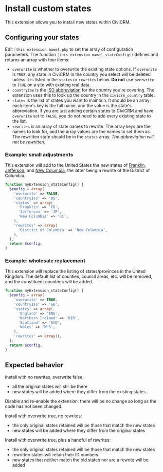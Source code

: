 # Install custom states

This extension allows you to install new states within CiviCRM.

## Configuring your states

Edit `[this extension name].php` to set the array of configuration parameters.  The function `[this extension name]_stateConfig()` defines and returns an array with four items:

 * `overwrite` is whether to overwrite the existing state options.  If `overwrite` is `TRUE`, any state in CiviCRM in the country you select will be deleted unless it is listed in the `states` or `rewrites` below.  **Do not** use `overwrite` to `TRUE` on a site with existing real data.
 * `countryIso` is the [ISO abbreviation](https://en.wikipedia.org/wiki/ISO_3166-1_alpha-2) for the country you're covering.  The extension uses this to look up the country in the `civicrm_country` table.
 * `states` is the list of states you want to maintain.  It should be an array: each item's key is the full name, and the value is the state's abbreviation.  If you are just adding certain states to CiviCRM and have `overwrite` set to `FALSE`, you do not need to add every existing state to the list.
 * `rewrites` is an array of state names to rewrite.  The array keys are the names to look for, and the array values are the names to set them as.  The rewritten state should be in the `states` array.  *The abbreviation will not be rewritten*.

### Example: small adjustments

This extension will add to the United States the new states of [Franklin](https://en.wikipedia.org/wiki/State_of_Franklin), [Jefferson](https://en.wikipedia.org/wiki/Jefferson_%28proposed_Pacific_state%29), and [New Columbia](https://en.wikipedia.org/wiki/District_of_Columbia_statehood_movement), the latter being a rewrite of the District of Columbia.

```php
function myExtension_stateConfig() {
  $config = array(
    'overwrite' => FALSE,
    'countryIso' => 'US',
    'states' => array(
      'Franklin' => 'FR',
      'Jefferson' => 'JF',
      'New Columbia' => 'DC',
    ),
    'rewrites' => array(
      'District of Columbia' => 'New Columbia',
    ),
  );
  return $config;
}
```

### Example: wholesale replacement

This extension will replace the listing of states/provinces in the United Kingdom.  The default list of counties, council areas, etc. will be removed, and the constituent countries will be added.

```php
function myExtension_stateConfig() {
  $config = array(
    'overwrite' => TRUE,
    'countryIso' => 'GB',
    'states' => array(
      'England' => 'ENG',
      'Northern Ireland' => 'NIR',
      'Scotland' => 'SCO',
      'Wales' => 'WLS',
    ),
    'rewrites' => array(),
  );
  return $config;
}
```

## Expected behavior

Install with no rewrites, overwrite false:

- all the original states will still be there
- new states will be added where they differ from the existing states.

Disable and re-enable the extension: there will be no change so long as the code has not been changed.

Install with overwrite true, no rewrites:

- the only original states retained will be those that match the new states
- new states will be added where they differ from the original states

Install with overwrite true, plus a handful of rewrites:
- the only original states retained will be those that match the new states
- rewritten states will retain their ID numbers
- new states that neither match the old states nor are a rewrite will be added
